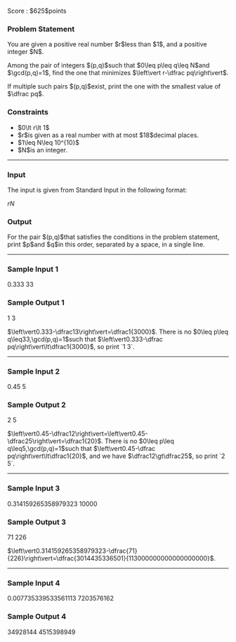 
<div>

<span>

<span>

<p>
Score : $625$points
</p>

<div>

<section>

### **Problem Statement**

<p>
You are given a positive real number $r$less than $1$, and a positive integer $N$.
</p>

<p>
Among the pair of integers $(p,q)$such that $0\leq p\leq q\leq N$and $\gcd(p,q)=1$, find the one that minimizes $\left\vert r-\dfrac pq\right\vert$.
</p>

<p>
If multiple such pairs $(p,q)$exist, print the one with the smallest value of $\dfrac pq$.
</p>

</section>

</div>

<div>

<section>

### **Constraints**

<ul>

<li>
$0\lt r\lt 1$
</li>

<li>
$r$is given as a real number with at most $18$decimal places.
</li>

<li>
$1\leq N\leq 10^{10}$
</li>

<li>
$N$is an integer.
</li>

</ul>

</section>

</div>

---

<div>

<div>

<section>

### **Input**

<p>
The input is given from Standard Input in the following format:
</p>

<div>

$r$$N$
</div>

</section>

</div>

<div>

<section>

### **Output**

<p>
For the pair $(p,q)$that satisfies the conditions in the problem statement, print $p$and $q$in this order, separated by a space, in a single line.
</p>

</section>

</div>

</div>

---

<div>

<section>

### **Sample Input 1**

<div>

0.333
33

</div>

</section>

</div>

<div>

<section>

### **Sample Output 1**

<div>

1 3

</div>

<p>
$\left\vert0.333-\dfrac13\right\vert=\dfrac1{3000}$.
There is no $0\leq p\leq q\leq33,\gcd(p,q)=1$such that $\left\vert0.333-\dfrac pq\right\vert\lt\dfrac1{3000}$, so print `1 3`.
</p>

</section>

</div>

---

<div>

<section>

### **Sample Input 2**

<div>

0.45
5

</div>

</section>

</div>

<div>

<section>

### **Sample Output 2**

<div>

2 5

</div>

<p>
$\left\vert0.45-\dfrac12\right\vert=\left\vert0.45-\dfrac25\right\vert=\dfrac1{20}$.
There is no $0\leq p\leq q\leq5,\gcd(p,q)=1$such that $\left\vert0.45-\dfrac pq\right\vert\lt\dfrac1{20}$, and we have $\dfrac12\gt\dfrac25$, so print `2 5`.
</p>

</section>

</div>

---

<div>

<section>

### **Sample Input 3**

<div>

0.314159265358979323
10000

</div>

</section>

</div>

<div>

<section>

### **Sample Output 3**

<div>

71 226

</div>

<p>
$\left\vert0.314159265358979323-\dfrac{71}{226}\right\vert=\dfrac{3014435336501}{113000000000000000000}$.
</p>

</section>

</div>

---

<div>

<section>

### **Sample Input 4**

<div>

0.007735339533561113
7203576162

</div>

</section>

</div>

<div>

<section>

### **Sample Output 4**

<div>

34928144 4515398949

</div>

</section>

</div>

</span>

</span>

</div>
